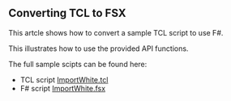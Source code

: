## Converting TCL to FSX

This artcle shows how to convert a sample TCL script to use F#. 

This illustrates how to use the provided API functions.

The full sample scipts can be found here:

- TCL script [ImportWhite.tcl]()
- F# script [ImportWhite.fsx]()
